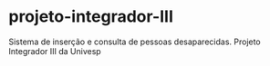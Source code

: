 # projeto-integrador-III
Sistema de inserção e consulta de pessoas desaparecidas. Projeto Integrador III da Univesp
